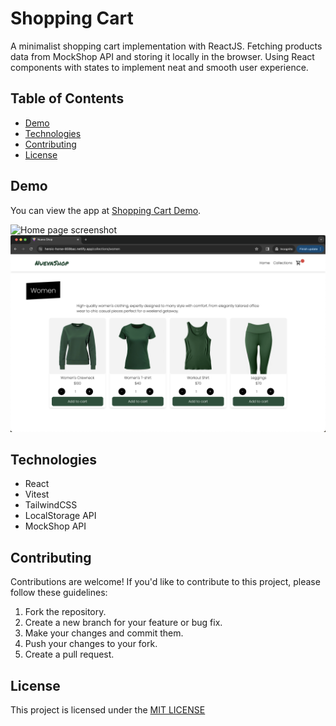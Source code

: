 # Shopping Cart

A minimalist shopping cart implementation with ReactJS. Fetching products data from MockShop API and storing it locally in the browser. Using React components with states to implement neat and smooth user experience.

## Table of Contents

- [Demo](#demo)
- [Technologies](#technologies)
- [Contributing](#contributing)
- [License](#license)

## Demo

You can view the app at [Shopping Cart Demo](https://heroic-horse-859bac.netlify.app/).

![Home page screenshot](screenshot_1.png)
![Collection page screenshot](screenshot_2.png)

## Technologies

- React
- Vitest
- TailwindCSS
- LocalStorage API
- MockShop API

## Contributing

Contributions are welcome! If you'd like to contribute to this project, please follow these guidelines:

1.  Fork the repository.
2.  Create a new branch for your feature or bug fix.
3.  Make your changes and commit them.
4.  Push your changes to your fork.
5.  Create a pull request.

## License

This project is licensed under the [MIT LICENSE](./LICENSE)

